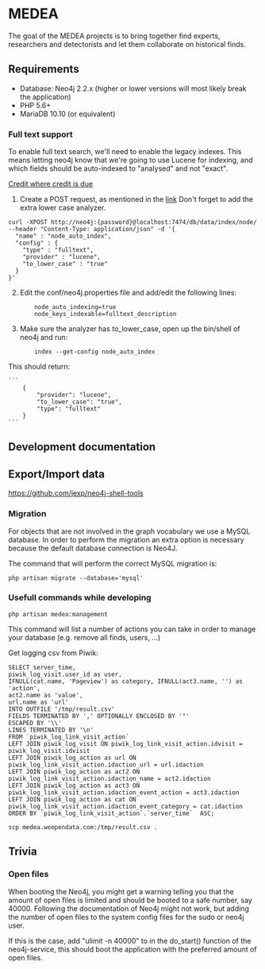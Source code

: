 # MEDEA
The goal of the MEDEA projects is to bring together find experts, researchers and detectorists and let them collaborate on historical finds.

## Requirements

* Database: Neo4j 2.2.x (higher or lower versions will most likely break the application)
* PHP 5.6+
* MariaDB 10.10 (or equivalent)

### Full text support

To enable full text search, we'll need to enable the legacy indexes. This means letting neo4j know that we're going to use Lucene for indexing, and which fields should be auto-indexed to "analysed" and not "exact".

[Credit where credit is due](http://jexp.de/blog/2014/03/full-text-indexing-fts-in-neo4j-2-0/)

1. Create a POST request, as mentioned in the [link](http://jexp.de/blog/2014/03/full-text-indexing-fts-in-neo4j-2-0/) Don't forget to add the extra lower case analyzer.
```
curl -XPOST http://neo4j:{password}@localhost:7474/db/data/index/node/ --header "Content-Type: application/json" -d '{
  "name" : "node_auto_index",
  "config" : {
    "type" : "fulltext",
    "provider" : "lucene",
    "to_lower_case" : "true"
  }
}'
```
2. Edit the conf/neo4j.properties file and add/edit the following lines:
    ```
        node_auto_indexing=true
        node_keys_indexable=fulltext_description
    ```

3. Make sure the analyzer has to_lower_case, open up the bin/shell of neo4j and run:

    ```
        index --get-config node_auto_index
    ```

This should return:

    ```
        {
            "provider": "lucene",
            "to_lower_case": "true",
            "type": "fulltext"
        }
    ```

## Development documentation

## Export/Import data

https://github.com/jexp/neo4j-shell-tools

### Migration

For objects that are not involved in the graph vocabulary we use a MySQL database.
In order to perform the migration an extra option is necessary because the default database connection is Neo4J.

The command that will perform the correct MySQL migration is:

    php artisan migrate --database='mysql'

### Usefull commands while developing

    php artisan medea:management

This command will list a number of actions you can take in order to manage your database (e.g. remove all finds, users, ...)


Get logging csv from Piwik:
```
SELECT server_time,
piwik_log_visit.user_id as user,
IFNULL(cat.name, 'Pageview') as category, IFNULL(act3.name, '') as 'action',
act2.name as 'value',
url.name as 'url'
INTO OUTFILE '/tmp/result.csv'
FIELDS TERMINATED BY ',' OPTIONALLY ENCLOSED BY '"'
ESCAPED BY '\\'
LINES TERMINATED BY '\n'
FROM `piwik_log_link_visit_action`
LEFT JOIN piwik_log_visit ON piwik_log_link_visit_action.idvisit = piwik_log_visit.idvisit
LEFT JOIN piwik_log_action as url ON piwik_log_link_visit_action.idaction_url = url.idaction
LEFT JOIN piwik_log_action as act2 ON piwik_log_link_visit_action.idaction_name = act2.idaction
LEFT JOIN piwik_log_action as act3 ON piwik_log_link_visit_action.idaction_event_action = act3.idaction
LEFT JOIN piwik_log_action as cat ON piwik_log_link_visit_action.idaction_event_category = cat.idaction
ORDER BY `piwik_log_link_visit_action`.`server_time`  ASC;
```

    scp medea.weopendata.com:/tmp/result.csv .

## Trivia

### Open files
When booting the Neo4j, you might get a warning telling you that the amount of open files is limited and should be booted to a safe number, say 40000.
Following the documentation of Neo4j might not work, but adding the number of open files to the system config files for the sudo or neo4j user.

If this is the case, add "ulimit -n 40000" to in the do_start() function of the neo4j-service, this should boot the application with the preferred amount of open files.
